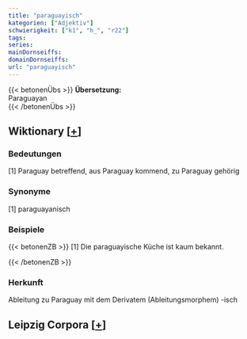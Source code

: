```yaml
---
title: "paraguayisch"
kategorien: ["Adjektiv"]
schwierigkeit: ["k1", "h_", "r22"]
tags:
series:
mainDornseiffs:
domainDornseiffs:
url: "paraguayisch"
---
```


{{< betonenÜbs >}}
**Übersetzung:**  
Paraguayan  
{{< /betonenÜbs >}}

## Wiktionary [[+](https://de.wiktionary.org/wiki/paraguayisch)]

### Bedeutungen
[1] Paraguay betreffend, aus Paraguay kommend, zu Paraguay gehörig  

### Synonyme
[1] paraguayanisch  

### Beispiele
{{< betonenZB >}}
[1] Die paraguayische Küche ist kaum bekannt.  

{{< /betonenZB >}}
### Herkunft
Ableitung zu Paraguay mit dem Derivatem (Ableitungsmorphem) -isch  


## Leipzig Corpora [[+](https://corpora.uni-leipzig.de/en/res?word=paraguayisch&corpusId=deu_newscrawl-public_2018)]

